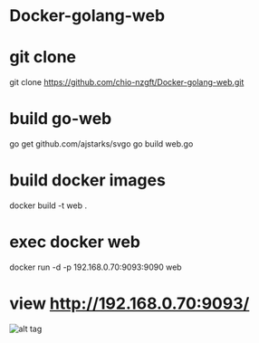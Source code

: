 # Docker-golang-web

# git clone 

git clone https://github.com/chio-nzgft/Docker-golang-web.git

# build go-web

go get github.com/ajstarks/svgo
go build web.go

# build docker images

docker build -t web .

# exec docker web

docker run -d -p 192.168.0.70:9093:9090 web

# view http://192.168.0.70:9093/



![alt tag](https://pic.pimg.tw/echochio/1482807781-1275197610_n.png)
